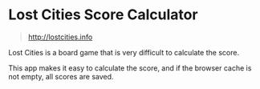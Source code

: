 # Lost Cities Score Calculator

> http://lostcities.info

Lost Cities is a board game that is very difficult to calculate the score.

This app makes it easy to calculate the score, and if the browser cache is not empty, all scores are saved.
